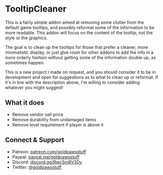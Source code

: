 # TooltipCleaner
This is a fairly simple addon aimed at removing some clutter from the default game tooltips, and possibly reformat some of the information to be more readable. This addon will focus on the content of the tooltip, not the style or the graphics.

The goal is to clean up the tooltips for those that prefer a cleaner, more minimalistic display, or just give room for other addons to add the info in a more orderly fashion without getting some of the information double up, as sometimes happen.

This is a new project I made on request, and you should consider it to be in development and open for suggestions as to what to clean up or reformat. If it's in line with the description above, I'm willing to consider adding whatever you might suggest!

## What it does
* Remove vendor sell price
* Remove durability from undamaged items
* Remove level requirement if player is above it

## Connect & Support
* Patreon: [patreon.com/goldpawsstuff](https://www.patreon.com/goldpawsstuff)
* Paypal: [paypal.me/goldpawsstuff](https://www.paypal.me/goldpawsstuff)
* Discord: [discord.gg/RwcSm8V3Dy](https://discord.gg/RwcSm8V3Dy)
* Twitter: [@goldpawsstuff](https://twitter.com/goldpawsstuff)
